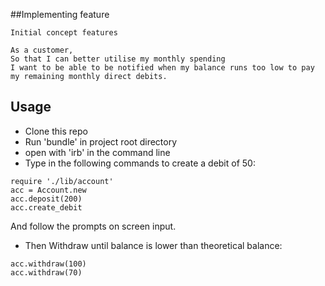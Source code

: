 ##Implementing feature


```
Initial concept features

As a customer,
So that I can better utilise my monthly spending
I want to be able to be notified when my balance runs too low to pay my remaining monthly direct debits.
```

## Usage

- Clone this repo
- Run 'bundle' in project root directory
- open with 'irb' in the command line
- Type in the following commands to create a debit of 50:
```
require './lib/account'
acc = Account.new
acc.deposit(200)
acc.create_debit
```
And follow the prompts on screen input.

- Then Withdraw until balance is lower than theoretical balance:

```
acc.withdraw(100)
acc.withdraw(70)
```
